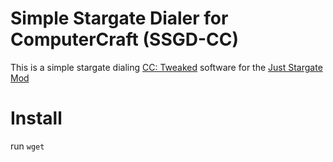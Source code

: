 Simple Stargate Dialer for ComputerCraft (SSGD-CC)
==================================================

This is a simple stargate dialing [CC: Tweaked](https://modrinth.com/mod/cc-tweaked) software for
the [Just Stargate Mod](https://modrinth.com/mod/jsg)

# Install

run `wget`